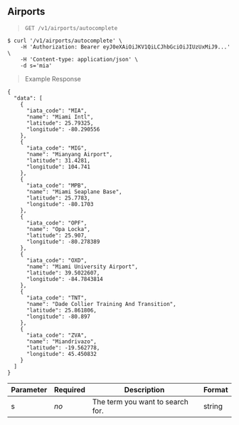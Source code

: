 ## Airports
> `GET /v1/airports/autocomplete`

```shell
$ curl '/v1/airports/autocomplete' \
    -H 'Authorization: Bearer eyJ0eXAiOiJKV1QiLCJhbGciOiJIUzUxMiJ9...' \
    -H 'Content-type: application/json' \
    -d s='mia'
```

> Example Response

```
{
  "data": [
    {
      "iata_code": "MIA",
      "name": "Miami Intl",
      "latitude": 25.79325,
      "longitude": -80.290556
    },
    {
      "iata_code": "MIG",
      "name": "Mianyang Airport",
      "latitude": 31.4281,
      "longitude": 104.741
    },
    {
      "iata_code": "MPB",
      "name": "Miami Seaplane Base",
      "latitude": 25.7783,
      "longitude": -80.1703
    },
    {
      "iata_code": "OPF",
      "name": "Opa Locka",
      "latitude": 25.907,
      "longitude": -80.278389
    },
    {
      "iata_code": "OXD",
      "name": "Miami University Airport",
      "latitude": 39.5022607,
      "longitude": -84.7843814
    },
    {
      "iata_code": "TNT",
      "name": "Dade Collier Training And Transition",
      "latitude": 25.861806,
      "longitude": -80.897
    },
    {
      "iata_code": "ZVA",
      "name": "Miandrivazo",
      "latitude": -19.562778,
      "longitude": 45.450832
    }
  ]
}
```

| Parameter | Required | Description                      | Format |
|-----------|----------|----------------------------------|--------|
| s         | *no*     | The term you want to search for. | string |
